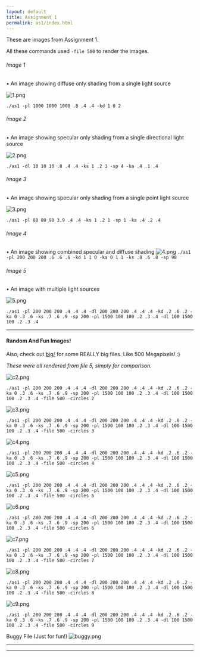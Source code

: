 ```yaml
---
layout: default
title: Assignment 1
permalink: as1/index.html
---
```


These are images from Assignment 1.

<style>
    .content > p > img {
        width: 450px;
        height: 450px;
        vertical-align: middle;
        -webkit-box-reflect: below 2px -webkit-linear-gradient(top,
                transparent, transparent .8, rgba(255,255,255,0.20));
        -webkit-border-radius: 6px;
           -moz-border-radius: 6px;
            -ms-border-radius: 6px;
             -o-border-radius: 6px;
                border-radius: 6px;
        padding: 4px 4px 2px 4px;
        margin: 1em 1em .1em 1em;
        -webkit-box-shadow: none;
           -moz-box-shadow: 4px;
            -ms-box-shadow: 4px;
             -o-box-shadow: 4px;
    }
</style>

All these commands used `-file 500` to render the images.

###### Image 1
• An image showing diffuse only shading from a single light source

![1.png](1.png)

`./as1 -pl 1000 1000 1000 .8 .4 .4 -kd 1 0 2 `

###### Image 2
• An image showing specular only shading from a single directional light source

![2.png](2.png)

`./as1 -dl 10 10 10 .8 .4 .4 -ks 1 .2 1 -sp 4 -ka .4 .1 .4`
<br />
 
###### Image 3
• An image showing specular only shading from a single point light source

![3.png](3.png)

`./as1 -pl 80 80 90 3.9 .4 .4 -ks 1 .2 1 -sp 1 -ka .4 .2 .4`
<br />

###### Image 4
• An image showing combined specular and diffuse shading
![4.png](4.png)
`./as1 -pl 200 200 200 .6 .6 .6 -kd 1 1 0 -ka 0 1 1 -ks .8 .6 .8 -sp 98`
<br />

###### Image 5
• An image with multiple light sources

![5.png](5.png)

`./as1 -pl 200 200 200 .4 .4 .4 -dl 200 200 200 .4 .4 .4 -kd .2 .6 .2 -ka 0 .3 .6 -ks .7 .6 .9 -sp 200 -pl 1500 100 100 .2 .3 .4 -dl 100 1500 100 .2 .3 .4`
<br />

* * *

#### Random And Fun Images!
Also, check out [big/](big/) for some REALLY big files. Like 500 Megapixels! :)

_These were all rendered from file 5, simply for comparison._

![c2.png](c2.png)

`./as1 -pl 200 200 200 .4 .4 .4 -dl 200 200 200 .4 .4 .4 -kd .2 .6 .2 -ka 0 .3 .6 -ks .7 .6 .9 -sp 200 -pl 1500 100 100 .2 .3 .4 -dl 100 1500 100 .2 .3 .4 -file 500 -circles 2`

![c3.png](c3.png)

`./as1 -pl 200 200 200 .4 .4 .4 -dl 200 200 200 .4 .4 .4 -kd .2 .6 .2 -ka 0 .3 .6 -ks .7 .6 .9 -sp 200 -pl 1500 100 100 .2 .3 .4 -dl 100 1500 100 .2 .3 .4 -file 500 -circles 3`

![c4.png](c4.png)

`./as1 -pl 200 200 200 .4 .4 .4 -dl 200 200 200 .4 .4 .4 -kd .2 .6 .2 -ka 0 .3 .6 -ks .7 .6 .9 -sp 200 -pl 1500 100 100 .2 .3 .4 -dl 100 1500 100 .2 .3 .4 -file 500 -circles 4`

![c5.png](c5.png)

`./as1 -pl 200 200 200 .4 .4 .4 -dl 200 200 200 .4 .4 .4 -kd .2 .6 .2 -ka 0 .3 .6 -ks .7 .6 .9 -sp 200 -pl 1500 100 100 .2 .3 .4 -dl 100 1500 100 .2 .3 .4 -file 500 -circles 5`

![c6.png](c6.png)

`./as1 -pl 200 200 200 .4 .4 .4 -dl 200 200 200 .4 .4 .4 -kd .2 .6 .2 -ka 0 .3 .6 -ks .7 .6 .9 -sp 200 -pl 1500 100 100 .2 .3 .4 -dl 100 1500 100 .2 .3 .4 -file 500 -circles 6`

![c7.png](c7.png)

`./as1 -pl 200 200 200 .4 .4 .4 -dl 200 200 200 .4 .4 .4 -kd .2 .6 .2 -ka 0 .3 .6 -ks .7 .6 .9 -sp 200 -pl 1500 100 100 .2 .3 .4 -dl 100 1500 100 .2 .3 .4 -file 500 -circles 7`

![c8.png](c8.png)

`./as1 -pl 200 200 200 .4 .4 .4 -dl 200 200 200 .4 .4 .4 -kd .2 .6 .2 -ka 0 .3 .6 -ks .7 .6 .9 -sp 200 -pl 1500 100 100 .2 .3 .4 -dl 100 1500 100 .2 .3 .4 -file 500 -circles 8`

![c9.png](c9.png)

`./as1 -pl 200 200 200 .4 .4 .4 -dl 200 200 200 .4 .4 .4 -kd .2 .6 .2 -ka 0 .3 .6 -ks .7 .6 .9 -sp 200 -pl 1500 100 100 .2 .3 .4 -dl 100 1500 100 .2 .3 .4 -file 500 -circles 9`


Buggy File (Just for fun!)
![buggy.png](buggy.png)

* * *
* * *
